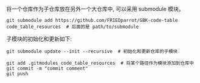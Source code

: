 将一个仓库作为子仓库放在另外一个大仓库中, 可以采用 submodule 模块。

```git
git submodule add https://github.com/FRIEDparrot/GBK-code-table code_table_resources  # 后面的是 path/to/submodule
```

子模块的初始化和更新如下:
```git
git submodule update --init --recursive  # 初始化和更新仓库的子模块

git add .gitmodules code_table_resources  # 将某个路径作为模块添加到仓库中 
git commit -m "commit comment" 
git push 
```
